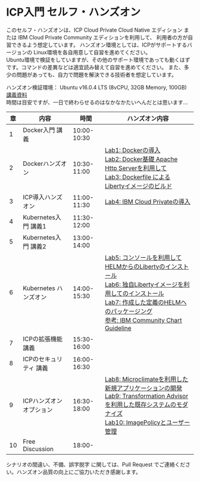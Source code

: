 # ICP入門 セルフ・ハンズオン 

このセルフ・ハンズオンは、ICP Cloud Private Cloud Native エディション または IBM Cloud Private Community エディションを利用して、
利用者の方が自習できるよう想定しています。
ハンズオン環境としては、ICPがサポートするバージョンの Linux環境を各自用意して自習を進めてください。<br>
Ubuntu環境で検証をしていますが、その他のサポート環境であっても動くはずです。コマンドの差異などは適宜読み替えて自習を進めてください。
また、多少の問題があっても、自力で問題を解決できる技術者を想定しています。

ハンズオン検証環境： Ubuntu v16.0.4 LTS (8vCPU, 32GB Memory, 100GB)<br>
[講義資料](https://ibm.box.com/s/a3ms8gsmsd1iidk0b4yvhr0g905kgv2e)<br>
時間は目安ですが、一日で終わらせるのはなかなかたいへんだとは思います…

|章|内容|時間|ハンズオン内容|
|--|---|---|---------------------------|
|1|Docker入門 講義|10:00-10:30| |
|2|Dockerハンズオン|10:30-11:00|[Lab1: Dockerの導入](https://github.com/ICpTrial/ICPSelfLab/blob/master/Lab1_DockerInstall.md)<br>[Lab2: Docker基礎 Apache Http Serverを利用して](https://github.com/ICpTrial/ICPSelfLab/blob/master/Lab2_DockerBasic.md)<br>[Lab3: Dockerfile による Libertyイメージのビルド](https://github.com/ICpTrial/ICPSelfLab/blob/master/Lab3_CreateDockerfile.md)|
|3|ICP導入ハンズオン|11:00-11:30|[Lab4: IBM Cloud Privateの導入](https://github.com/ICpTrial/ICPSelfLab/blob/master/Lab4_ICPInstall.md)|
|4|Kubernetes入門 講義1|11:30-12:00| |
|5|Kubernetes入門 講義2|13:00-14:00| |
|6|Kubernetes ハンズオン|14:00-15:30|[Lab5: コンソールを利用してHELMからのLibertyのインストール](https://github.com/ICpTrial/ICPSelfLab/blob/master/Lab5_ICPconsole.md)<br>[Lab6: 独自Libertyイメージを利用してのインストール](https://github.com/ICpTrial/ICPSelfLab/blob/master/Lab6_kubeDeployOnICP.md)<br>[Lab7: 作成した定義のHELMへのパッケージング](https://github.com/ICpTrial/ICPSelfLab/blob/master/Lab7_Helm.md)<br>[参考: IBM Community Chart Guideline](https://github.com/ICpTrial/ICPSelfLab/blob/master/IBMCommunityChartGuideline.md)|
|7|ICPの拡張機能 講義|15:30-16:00| |
|8|ICPのセキュリティ 講義|16:00-16:30| |
|9|ICPハンズオン オプション|16:30-18:00|[Lab8: Microclimateを利用した新規アプリケーションの開発](https://github.com/ICpTrial/ICPSelfLab/blob/master/Lab8_Microclimate.md)<br>[Lab9: Transformation Advisorを利用した既存システムのモダナイズ](https://github.com/ICpTrial/ICPSelfLab/blob/master/Lab9_TransformationAdvisor.md)<br>[Lab10: ImagePolicyとユーザー管理](https://github.com/ICpTrial/ICPSelfLab/blob/master/Lab10_UserManagement.md)|
|10|Free Discussion |18:00- | |

シナリオの間違い、不備、誤字脱字 に関しては、Pull Request でご連絡ください。ハンズオン品質の向上にご協力いただき感謝します。
